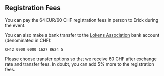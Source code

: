 
## Registration Fees

You can pay the 64 EUR/60 CHF registration fees in person to Erick during the event.

You can also make a bank transfer to the [Lokens Association](https://lokens.net/) bank account (denominated in CHF): 

````
CH42 0900 0000 1627 8624 5
````

Please choose transfer options so that we receive 60 CHF after exchange rate and transfer fees. In doubt, you can add 5% more to the registration fees.


